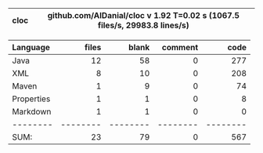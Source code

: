 

cloc|github.com/AlDanial/cloc v 1.92  T=0.02 s (1067.5 files/s, 29983.8 lines/s)
--- | ---

Language|files|blank|comment|code
:-------|-------:|-------:|-------:|-------:
Java|12|58|0|277
XML|8|10|0|208
Maven|1|9|0|74
Properties|1|1|0|8
Markdown|1|1|0|0
--------|--------|--------|--------|--------
SUM:|23|79|0|567
